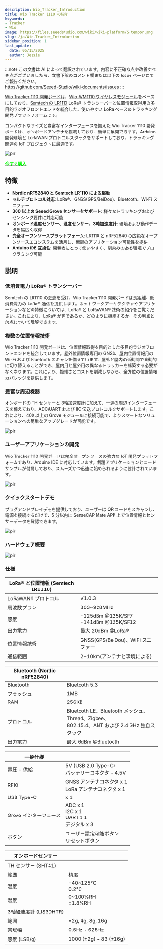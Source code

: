 ```yaml
---
description: Wio_Tracker_Introduction
title: Wio Tracker 1110 の紹介
keywords:
- Tracker
- Wio
image: https://files.seeedstudio.com/wiki/wiki-platform/S-tempor.png
slug: /ja/Wio-Tracker_Introduction
sidebar_position: 1
last_update:
  date: 05/15/2025
  author: Jessie
---
```

:::note
この文書は AI によって翻訳されています。内容に不正確な点や改善すべき点がございましたら、文書下部のコメント欄または以下の Issue ページにてご報告ください。  
https://github.com/Seeed-Studio/wiki-documents/issues
:::

[Wio Tracker 1110 開発ボード](https://www.seeedstudio.com/Wio-Tracker-1110-Dev-Board-p-5799.html)は、[Wio-WM1110 ワイヤレスモジュール](https://www.seeedstudio.com/Wio-WM1110-Module-LR1110-and-nRF52840-p-5676.html)をベースにしており、[Semtech の LR1110](https://www.semtech.com/products/wireless-rf/lora-edge/lr1110) LoRa® トランシーバーと位置情報取得用の多目的ラジオフロントエンドを統合した、使いやすい LoRa ベースのトラッキング開発プラットフォームです。

コンパクトなサイズと豊富なインターフェースを備えた Wio Tracker 1110 開発ボードは、オンボードアンテナを搭載しており、簡単に展開できます。Arduino 開発環境と LoRaWAN プロトコルスタックをサポートしており、トラッキング関連の IoT プロジェクトに最適です。

<p style={{textAlign: 'center'}}><img src="https://files.seeedstudio.com/wiki/SenseCAP/wio_tracker/wio-tracker.png" alt="pir" width={700} height="auto" /></p>

<div class="get_one_now_container" style={{textAlign: 'center'}}>
    <a class="get_one_now_item" href="https://www.seeedstudio.com/Wio-Tracker-1110-Dev-Board-p-5799.html">
            <strong><span><font color={'FFFFFF'} size={"4"}> 今すぐ購入 </font></span></strong>
    </a>
</div>

## 特徴

* **Nordic nRF52840 と Semtech LR1110 による駆動**<br/>
* **マルチプロトコル対応**: LoRa®、GNSS(GPS/BeiDou)、Bluetooth、Wi-Fi スニファー<br/>
* **300 以上の Seeed Grove センサーをサポート**: 様々なトラッキングおよびセンシング要件に対応可能<br/>
* **オンボード温度センサー、湿度センサー、3軸加速度計**: 環境および動作データを幅広く取得<br/>
* **完全オープンソースプラットフォーム**: LR1110 と nRF52840 の広範なオープンソースエコシステムを活用し、無限のアプリケーション可能性を提供<br/>
* **Arduino IDE 互換性**: 開発者にとって使いやすく、馴染みのある環境でプログラミング可能

## 説明

### 低消費電力 LoRa® トランシーバー

Semtech の LR1110 の恩恵を受け、Wio Tracker 1110 開発ボードは長距離、低消費電力の LoRa® 通信を提供します。ネットワークアーキテクチャやアプリケーションなどの特徴については、LoRa® と LoRaWAN® 技術の紹介をご覧ください。これにより、LoRa® が何であるか、どのように機能するか、その利点と欠点について理解できます。

### 複数の位置情報技術

Wio Tracker 1110 開発ボードは、位置情報取得を目的とした多目的ラジオフロントエンドを統合しています。屋外位置情報専用の GNSS、屋内位置情報用の Wi-Fi および Bluetooth スキャンを備えています。屋外と屋内の活動間で自動的に切り替えることができ、屋内用と屋外用の異なるトラッカーを構築する必要がなくなります。これにより、複雑さとコストを削減しながら、全方位の位置情報カバレッジを提供します。

### 豊富な周辺機器

オンボードの TH センサーと 3軸加速度計に加えて、一連の周辺インターフェースを備えており、ADC/UART および IIC 伝送プロトコルをサポートします。これにより、400 以上の Grove モジュールに接続可能で、よりスマートなソリューションへの簡単なアップグレードが可能です。

<p style={{textAlign: 'center'}}><img src="https://files.seeedstudio.com/wiki/SenseCAP/wio_tracker/WM1110-A-Grove.jpg" alt="pir" width={800} height="auto" /></p>

### ユーザーアプリケーションの開発

Wio Tracker 1110 開発ボードは完全オープンソースの強力な IoT 開発プラットフォームであり、Arduino IDE に対応しています。例題アプリケーションとコードサンプルが付属しており、スムーズかつ迅速に始められるように設計されています。

<p style={{textAlign: 'center'}}><img src="https://files.seeedstudio.com/wiki/SenseCAP/wio_tracker/arduino-1.png" alt="pir" width={800} height="auto" /></p>

### クイックスタートデモ

プラグアンドプレイデモを提供しており、ユーザーは QR コードをスキャンし、電源を接続するだけで、5 分以内に SenseCAP Mate APP 上で位置情報とセンサーデータを確認できます。

<p style={{textAlign: 'center'}}><img src="https://files.seeedstudio.com/wiki/SenseCAP/introduction/grove.png" alt="pir" width={800} height="auto" /></p>

### ハードウェア概要

<p style={{textAlign: 'center'}}><img src="https://files.seeedstudio.com/wiki/SenseCAP/wio_tracker/hard-overview.png" alt="pir" width={800} height="auto" /></p>

### 仕様

|LoRa® と位置情報 (Semtech LR1110)||
|----|----|
|LoRaWAN® プロトコル|V1.0.3|
|周波数プラン|863~928MHz|
|感度|	-125dBm @125K/SF7<br/>-141dBm @125K/SF12|
|出力電力|最大 20dBm @LoRa®|
|位置情報技術|GNSS(GPS/BeiDou)、WiFi スニファー|
|通信範囲|2~10km(アンテナと環境による)|

|Bluetooth (Nordic nRF52840)||
|----|----|
|Bluetooth|Bluetooth 5.3|
|フラッシュ|1MB|
|RAM|256KB|
|プロトコル|Bluetooth LE、Bluetooth メッシュ、Thread、Zigbee、<br/>802.15.4、ANT および 2.4 GHz 独自スタック|
|出力電力|最大 6dBm @Bluetooth|

|一般仕様||
|----|----|
|電圧 - 供給|5V (USB 2.0 Type-C)<br/>バッテリーコネクタ - 4.5V|
|RFIO	|GNSS アンテナコネクタ x 1<br/>LoRa アンテナコネクタ x 1|
|USB Type-C|	x 1|
|Grove インターフェース|ADC x 1<br/>I2C x 1<br/>UART x 1<br/>デジタル x 3|
|ボタン|ユーザー設定可能ボタン<br/>リセットボタン|

|オンボードセンサー||
|----|----|
|TH センサー (SHT41)||
|範囲|精度|
|温度|-40~125°C<br/>0.2°C|
|湿度|0~100%RH<br/>±1.8%RH|
|3軸加速度計 (LIS3DHTR)||
|範囲|±2g, 4g, 8g, 16g|
|帯域幅|0.5Hz ~ 625Hz|
|感度 (LSB/g)|1000 (±2g) ~ 83 (±16g)|